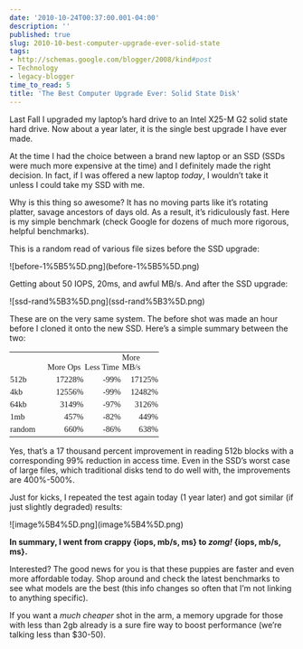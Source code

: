 ```yaml
---
date: '2010-10-24T00:37:00.001-04:00'
description: ''
published: true
slug: 2010-10-best-computer-upgrade-ever-solid-state
tags:
- http://schemas.google.com/blogger/2008/kind#post
- Technology
- legacy-blogger
time_to_read: 5
title: 'The Best Computer Upgrade Ever: Solid State Disk'
---
```


<p>Last Fall I upgraded my laptop’s hard drive to an Intel X25-M G2 solid state hard drive. Now about a year later, it is the single best upgrade I have ever made.</p>
<p>At the time I had the choice between a brand new laptop or an SSD (SSDs were much more expensive at the time) and I definitely made the right decision. In fact, if I was offered a new laptop <em>today</em>, I wouldn’t take it unless I could take my SSD with me.</p>
<p>Why is this thing so awesome? It has no moving parts like it’s rotating platter, savage ancestors of days old. As a result, it’s ridiculously fast. Here is my simple benchmark (check Google for dozens of much more rigorous, helpful benchmarks). </p>
<p>This is a random read of various file sizes before the SSD upgrade:</p>
<p>![before-1%5B5%5D.png](before-1%5B5%5D.png)</p>
<p>Getting about 50 IOPS, 20ms, and awful MB/s. And after the SSD upgrade:</p>
<p>![ssd-rand%5B3%5D.png](ssd-rand%5B3%5D.png)</p>
<p>These are on the very same system. The before shot was made an hour before I cloned it onto the new SSD. Here’s a simple summary between the two:</p>  <table border="0" cellpadding="0" cellspacing="0" style="border-collapse: collapse;" width="256"><colgroup><col span="span" style="width: 48pt;" width="64" /></colgroup><tbody>     <tr height="20" style="height: 15pt;">       <td height="20" style="padding-left: 1px; padding-right: 1px; vertical-align: bottom; padding-top: 1px;" width="64">&nbsp;</td>        <td style="padding-left: 1px; padding-right: 1px; vertical-align: bottom; padding-top: 1px;" width="64"><font face="Calibri"><font style="font-size: 11pt;">More Ops</font></font></td>        <td style="padding-left: 1px; padding-right: 1px; vertical-align: bottom; padding-top: 1px;" width="64"><font face="Calibri"><font style="font-size: 11pt;">Less Time</font></font></td>        <td style="padding-left: 1px; padding-right: 1px; vertical-align: bottom; padding-top: 1px;" width="64"><font face="Calibri"><font style="font-size: 11pt;">More MB/s</font></font></td>     </tr>      <tr height="20" style="height: 15pt;">       <td height="20" style="padding-left: 1px; padding-right: 1px; vertical-align: bottom; padding-top: 1px;"><font face="Calibri"><font style="font-size: 11pt;">512b</font></font></td>        <td align="right" class="xl65" style="padding-left: 1px; padding-right: 1px; vertical-align: bottom; padding-top: 1px;"><font face="Calibri"><font style="font-size: 11pt;">17228%</font></font></td>        <td align="right" class="xl65" style="padding-left: 1px; padding-right: 1px; vertical-align: bottom; padding-top: 1px;"><font face="Calibri"><font style="font-size: 11pt;">-99%</font></font></td>        <td align="right" class="xl65" style="padding-left: 1px; padding-right: 1px; vertical-align: bottom; padding-top: 1px;"><font face="Calibri"><font style="font-size: 11pt;">17125%</font></font></td>     </tr>      <tr height="20" style="height: 15pt;">       <td height="20" style="padding-left: 1px; padding-right: 1px; vertical-align: bottom; padding-top: 1px;"><font face="Calibri"><font style="font-size: 11pt;">4kb</font></font></td>        <td align="right" class="xl65" style="padding-left: 1px; padding-right: 1px; vertical-align: bottom; padding-top: 1px;"><font face="Calibri"><font style="font-size: 11pt;">12556%</font></font></td>        <td align="right" class="xl65" style="padding-left: 1px; padding-right: 1px; vertical-align: bottom; padding-top: 1px;"><font face="Calibri"><font style="font-size: 11pt;">-99%</font></font></td>        <td align="right" class="xl65" style="padding-left: 1px; padding-right: 1px; vertical-align: bottom; padding-top: 1px;"><font face="Calibri"><font style="font-size: 11pt;">12482%</font></font></td>     </tr>      <tr height="20" style="height: 15pt;">       <td height="20" style="padding-left: 1px; padding-right: 1px; vertical-align: bottom; padding-top: 1px;"><font face="Calibri"><font style="font-size: 11pt;">64kb</font></font></td>        <td align="right" class="xl65" style="padding-left: 1px; padding-right: 1px; vertical-align: bottom; padding-top: 1px;"><font face="Calibri"><font style="font-size: 11pt;">3149%</font></font></td>        <td align="right" class="xl65" style="padding-left: 1px; padding-right: 1px; vertical-align: bottom; padding-top: 1px;"><font face="Calibri"><font style="font-size: 11pt;">-97%</font></font></td>        <td align="right" class="xl65" style="padding-left: 1px; padding-right: 1px; vertical-align: bottom; padding-top: 1px;"><font face="Calibri"><font style="font-size: 11pt;">3126%</font></font></td>     </tr>      <tr height="20" style="height: 15pt;">       <td height="20" style="padding-left: 1px; padding-right: 1px; vertical-align: bottom; padding-top: 1px;"><font face="Calibri"><font style="font-size: 11pt;">1mb</font></font></td>        <td align="right" class="xl65" style="padding-left: 1px; padding-right: 1px; vertical-align: bottom; padding-top: 1px;"><font face="Calibri"><font style="font-size: 11pt;">457%</font></font></td>        <td align="right" class="xl65" style="padding-left: 1px; padding-right: 1px; vertical-align: bottom; padding-top: 1px;"><font face="Calibri"><font style="font-size: 11pt;">-82%</font></font></td>        <td align="right" class="xl65" style="padding-left: 1px; padding-right: 1px; vertical-align: bottom; padding-top: 1px;"><font face="Calibri"><font style="font-size: 11pt;">449%</font></font></td>     </tr>      <tr height="20" style="height: 15pt;">       <td height="20" style="padding-left: 1px; padding-right: 1px; vertical-align: bottom; padding-top: 1px;"><font face="Calibri"><font style="font-size: 11pt;">random</font></font></td>        <td align="right" class="xl65" style="padding-left: 1px; padding-right: 1px; vertical-align: bottom; padding-top: 1px;"><font face="Calibri"><font style="font-size: 11pt;">660%</font></font></td>        <td align="right" class="xl65" style="padding-left: 1px; padding-right: 1px; vertical-align: bottom; padding-top: 1px;"><font face="Calibri"><font style="font-size: 11pt;">-86%</font></font></td>        <td align="right" class="xl65" style="padding-left: 1px; padding-right: 1px; vertical-align: bottom; padding-top: 1px;"><font face="Calibri"><font style="font-size: 11pt;">638%</font></font></td>     </tr>   </tbody></table>
<p>Yes, that’s a 17 thousand percent improvement in reading 512b blocks with a corresponding 99% reduction in access time. Even in the SSD’s worst case of large files, which traditional disks tend to do well with, the improvements are 400%-500%.</p>
<p>Just for kicks, I repeated the test again today (1 year later) and got similar (if just slightly degraded) results:</p>
<p>![image%5B4%5D.png](image%5B4%5D.png)</p>
<p><strong>In summary, I went from crappy {iops, mb/s, ms} to <em>zomg! </em>{iops, mb/s, ms}. </strong></p>
<p>Interested? The good news for you is that these puppies are faster and even more affordable today. Shop around and check the latest benchmarks to see what models are the best (this info changes so often that I’m not linking to anything specific).</p>
<p>If you want a <em>much cheaper </em>shot in the arm, a memory upgrade for those with less than 2gb already is a sure fire way to boost performance (we’re talking less than $30-50).</p>